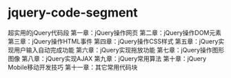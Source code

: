 # jquery-code-segment
超实用的jQuery代码段
第一章：jQuery操作网页
第二章：jQuery操作DOM元素
第三章：jQuery操作HTML事件
第四章：jQuery操作CSS样式
第五章：jQuery实现用户输入自动完成功能
第六章：jQuery实现拖放功能
第七章：jQuery操作图形图像
第八章：jQuery实现AJAX
第九章：jQuery常用算法
第十章：jQuery Mobile移动开发技巧
第十一章：其它常用代码块
